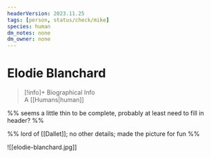 ```yaml
---
headerVersion: 2023.11.25
tags: [person, status/check/mike]
species: human
dm_notes: none
dm_owner: none
---
```

# Elodie Blanchard
>[!info]+ Biographical Info  
> A [[Humans|human]]

%% seems a little thin to be complete, probably at least need to fill in header? %%

%% lord of [[Dallet]]; no other details; made the picture for fun  %%

![[elodie-blanchard.jpg]]